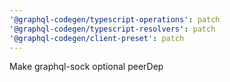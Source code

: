 ```yaml
---
'@graphql-codegen/typescript-operations': patch
'@graphql-codegen/typescript-resolvers': patch
'@graphql-codegen/client-preset': patch
---
```


Make graphql-sock optional peerDep
